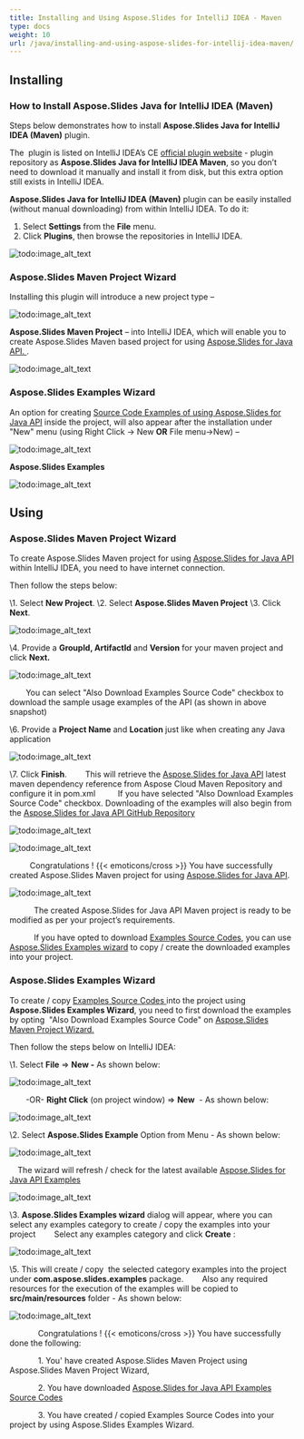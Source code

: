 ```yaml
---
title: Installing and Using Aspose.Slides for IntelliJ IDEA - Maven
type: docs
weight: 10
url: /java/installing-and-using-aspose-slides-for-intellij-idea-maven/
---
```


## **Installing**
### **How to Install Aspose.Slides Java for IntelliJ IDEA (Maven)**
Steps below demonstrates how to install **Aspose.Slides Java for IntelliJ IDEA (Maven)** plugin.

The  plugin is listed on IntelliJ IDEA’s CE [official plugin website](https://goo.gl/Oz4xJG) - plugin repository as **Aspose.Slides Java for IntelliJ IDEA Maven**, so you don’t need to download it manually and install it from disk, but this extra option still exists in IntelliJ IDEA.

**Aspose.Slides Java for IntelliJ IDEA (Maven)** plugin can be easily installed (without manual downloading) from within IntelliJ IDEA. To do it:

1. Select **Settings** from the **File** menu.
1. Click **Plugins**, then browse the repositories in IntelliJ IDEA. 

![todo:image_alt_text](http://i.imgur.com/yrI8H33.jpg)
### **Aspose.Slides Maven Project Wizard**
Installing this plugin will introduce a new project type – 

![todo:image_alt_text](http://download-codeplex.sec.s-msft.com/Download/SourceControlFileDownload.ashx?ProjectName=aspose-slidesjavaintellij&changeSetId=0594f8653a3113ddaf342072386005e1abcfe5d5&itemId=src%2fresources%2fasposeSmall.png)

**Aspose.Slides Maven Project** – into IntelliJ IDEA, which will enable you to create Aspose.Slides Maven based project for using [Aspose.Slides for Java API. ](http://goo.gl/WU9cOL). 

![todo:image_alt_text](http://i.imgur.com/JZSDsAH.jpg)
### **Aspose.Slides Examples Wizard**
An option for creating [Source Code Examples of using Aspose.Slides for Java API](https://goo.gl/wPPfil) inside the project, will also appear after the installation under "New" menu (using Right Click -> New **OR** File menu->New) – 

![todo:image_alt_text](http://download-codeplex.sec.s-msft.com/Download/SourceControlFileDownload.ashx?ProjectName=aspose-slidesjavaintellij&changeSetId=0594f8653a3113ddaf342072386005e1abcfe5d5&itemId=src%2fresources%2fasposeSmall.png)

**Aspose.Slides Examples**

![todo:image_alt_text](http://i.imgur.com/LOqN9Co.jpg)
## **Using**
### **Aspose.Slides Maven Project Wizard**
To create Aspose.Slides Maven project for using [Aspose.Slides for Java API](http://goo.gl/WU9cOL) within IntelliJ IDEA, you need to have internet connection.

Then follow the steps below:

\1. Select **New Project**.
\2. Select **Aspose.Slides Maven Project** 
\3. Click **Next**. 

![todo:image_alt_text](http://i.imgur.com/JZSDsAH.jpg)


\4. Provide a **GroupId, ArtifactId** and **Version** for your maven project and click **Next.**

![todo:image_alt_text](http://i.imgur.com/eGtlseY.jpg)


`    `You can select "Also Download Examples Source Code" checkbox to download the sample usage examples of the API (as shown in above snapshot)

\6. Provide a **Project Name** and **Location** just like when creating any Java application

![todo:image_alt_text](http://i.imgur.com/WkSnyoi.jpg)


\7. Click **Finish**.
`    `This will retrieve the [Aspose.Slides for Java API](http://goo.gl/WU9cOL) latest maven dependency reference from Aspose Cloud Maven Repository and configure it in pom.xml
`     `If you have selected "Also Download Examples Source Code" checkbox. Downloading of the examples will also begin from the [Aspose.Slides for Java API GitHub Repository](https://goo.gl/wPPfil)

![todo:image_alt_text](http://i.imgur.com/7OvTfAw.jpg)

![todo:image_alt_text](http://i.imgur.com/s0uvmE6.jpg)

`     `Congratulations ! {{< emoticons/cross >}} You have successfully created Aspose.Slides Maven project for using [Aspose.Slides for Java API](http://goo.gl/WU9cOL).

![todo:image_alt_text](http://i.imgur.com/iUM4g4s.jpg)

`      `The created Aspose.Slides for Java API Maven project is ready to be modified as per your project’s requirements.

`      `If you have opted to download [Examples Source Codes](https://goo.gl/wPPfil), you can use [Aspose.Slides Examples wizard](http://www.aspose.com/docs/display/slidesjava/4.2.2.2+Aspose.Slides+Examples+Wizard) to copy / create the downloaded examples into your project.
### **Aspose.Slides Examples Wizard**
To create / copy [Examples Source Codes ](https://goo.gl/wPPfil)into the project using **Aspose.Slides Examples Wizard**, you need to first download the examples by opting  "Also Download Examples Source Code" on [Aspose.Slides Maven Project Wizard.](http://www.aspose.com/docs/display/slidesjava/4.2.2.1+Aspose.Slides+Maven+Project+Wizard)

Then follow the steps below on IntelliJ IDEA:

\1. Select **File** => **New -** As shown below: 

![todo:image_alt_text](http://i.imgur.com/N8tT9Q0.jpg)


`    `-OR- **Right Click** (on project window) => **New**  - As shown below: 

![todo:image_alt_text](http://i.imgur.com/aUBWkhp.jpg)


\2. Select **Aspose.Slides Example** Option from Menu - As shown below: 

![todo:image_alt_text](http://i.imgur.com/9YHmDNt.jpg)


`  `The wizard will refresh / check for the latest available [Aspose.Slides for Java API Examples](https://goo.gl/wPPfil)

![todo:image_alt_text](http://i.imgur.com/5PZwsuq.jpg)


\3. **Aspose.Slides Examples wizard** dialog will appear, where you can select any examples category to create / copy the examples into your project
`    `Select any examples category and click **Create** : 

![todo:image_alt_text](http://i.imgur.com/LOqN9Co.jpg)


\5. This will create / copy  the selected category examples into the project under **com.aspose.slides.examples** package.
`    `Also any required resources for the execution of the examples will be copied to **src/main/resources** folder - As shown below:

![todo:image_alt_text](http://i.imgur.com/I6kGIwI.jpg)



`       `Congratulations ! {{< emoticons/cross >}} You have successfully done the following:

`       `1. You' have created Aspose.Slides Maven Project using Aspose.Slides Maven Project Wizard,

`       `2. You have downloaded [Aspose.Slides for Java API Examples Source Codes](https://goo.gl/wPPfil)

`       `3. You have created / copied Examples Source Codes into your project by using Aspose.Slides Examples Wizard.
